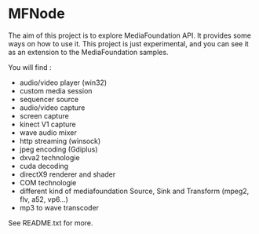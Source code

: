 # MFNode

The aim of this project is to explore MediaFoundation API. It provides some ways on how to use it.
This project is just experimental, and you can see it as an extension to the MediaFoundation samples.

You will find :

* audio/video player (win32)
* custom media session
* sequencer source
* audio/video capture
* screen capture
* kinect V1 capture
* wave audio mixer
* http streaming (winsock)
* jpeg encoding (Gdiplus)
* dxva2 technologie
* cuda decoding
* directX9 renderer and shader
* COM technologie
* different kind of mediafoundation Source, Sink and Transform (mpeg2, flv, a52, vp6...)
* mp3 to wave transcoder

See README.txt for more.

